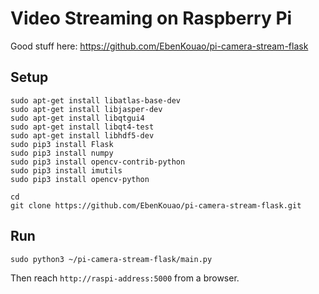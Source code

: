 # Video Streaming on Raspberry Pi

Good stuff here: <https://github.com/EbenKouao/pi-camera-stream-flask>

## Setup
```
sudo apt-get install libatlas-base-dev
sudo apt-get install libjasper-dev
sudo apt-get install libqtgui4
sudo apt-get install libqt4-test
sudo apt-get install libhdf5-dev
sudo pip3 install Flask
sudo pip3 install numpy
sudo pip3 install opencv-contrib-python
sudo pip3 install imutils
sudo pip3 install opencv-python

cd
git clone https://github.com/EbenKouao/pi-camera-stream-flask.git
```

## Run
```
sudo python3 ~/pi-camera-stream-flask/main.py
```

Then reach `http://raspi-address:5000` from a browser.
